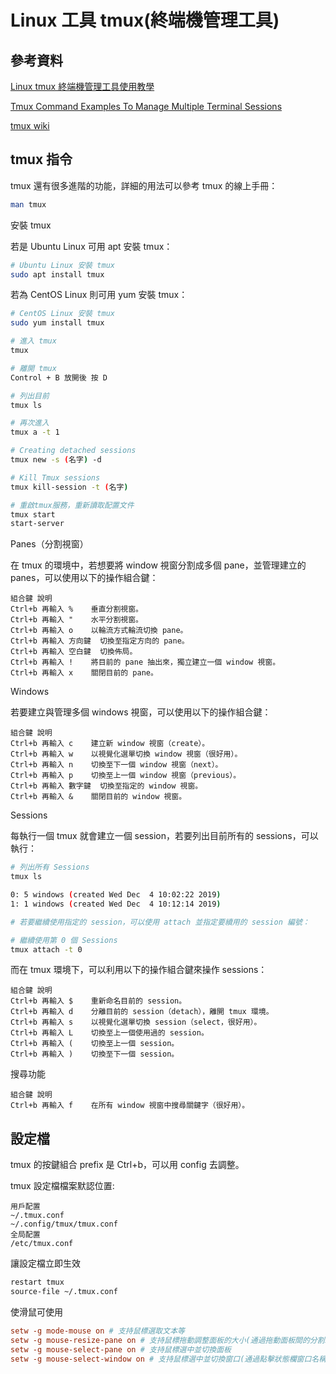 # Linux 工具 tmux(終端機管理工具)

## 參考資料

[Linux tmux 終端機管理工具使用教學](https://blog.gtwang.org/linux/linux-tmux-terminal-multiplexer-tutorial/)

[Tmux Command Examples To Manage Multiple Terminal Sessions](https://ostechnix.com/tmux-command-examples-to-manage-multiple-terminal-sessions/)

[tmux wiki](https://wiki.archlinux.org/title/tmux)

## tmux 指令

tmux 還有很多進階的功能，詳細的用法可以參考 tmux 的線上手冊：

```bash
man tmux
```

安裝 tmux

若是 Ubuntu Linux 可用 apt 安裝 tmux：

```bash
# Ubuntu Linux 安裝 tmux
sudo apt install tmux
```

若為 CentOS Linux 則可用 yum 安裝 tmux：

```bash
# CentOS Linux 安裝 tmux
sudo yum install tmux
```

```bash
# 進入 tmux
tmux

# 離開 tmux
Control + B 放開後 按 D

# 列出目前
tmux ls

# 再次進入
tmux a -t 1

# Creating detached sessions
tmux new -s (名字) -d

# Kill Tmux sessions
tmux kill-session -t (名字)

# 重啟tmux服務，重新讀取配置文件
tmux start
start-server
```

Panes（分割視窗）

在 tmux 的環境中，若想要將 window 視窗分割成多個 pane，並管理建立的 panes，可以使用以下的操作組合鍵：

```
組合鍵	說明
Ctrl+b 再輸入 %	垂直分割視窗。
Ctrl+b 再輸入 "	水平分割視窗。
Ctrl+b 再輸入 o	以輪流方式輪流切換 pane。
Ctrl+b 再輸入 方向鍵	切換至指定方向的 pane。
Ctrl+b 再輸入 空白鍵	切換佈局。
Ctrl+b 再輸入 !	將目前的 pane 抽出來，獨立建立一個 window 視窗。
Ctrl+b 再輸入 x	關閉目前的 pane。
```

Windows

若要建立與管理多個 windows 視窗，可以使用以下的操作組合鍵：

```
組合鍵	說明
Ctrl+b 再輸入 c	建立新 window 視窗（create）。
Ctrl+b 再輸入 w	以視覺化選單切換 window 視窗（很好用）。
Ctrl+b 再輸入 n	切換至下一個 window 視窗（next）。
Ctrl+b 再輸入 p	切換至上一個 window 視窗（previous）。
Ctrl+b 再輸入 數字鍵	切換至指定的 window 視窗。
Ctrl+b 再輸入 &	關閉目前的 window 視窗。
```

Sessions

每執行一個 tmux 就會建立一個 session，若要列出目前所有的 sessions，可以執行：

```bash
# 列出所有 Sessions
tmux ls

0: 5 windows (created Wed Dec  4 10:02:22 2019)
1: 1 windows (created Wed Dec  4 10:12:14 2019)

# 若要繼續使用指定的 session，可以使用 attach 並指定要續用的 session 編號：

# 繼續使用第 0 個 Sessions
tmux attach -t 0
```

而在 tmux 環境下，可以利用以下的操作組合鍵來操作 sessions：

```
組合鍵	說明
Ctrl+b 再輸入 $	重新命名目前的 session。
Ctrl+b 再輸入 d	分離目前的 session（detach），離開 tmux 環境。
Ctrl+b 再輸入 s	以視覺化選單切換 session（select，很好用）。
Ctrl+b 再輸入 L	切換至上一個使用過的 session。
Ctrl+b 再輸入 (	切換至上一個 session。
Ctrl+b 再輸入 )	切換至下一個 session。
```

搜尋功能

```
組合鍵	說明
Ctrl+b 再輸入 f	在所有 window 視窗中搜尋關鍵字（很好用）。
```

## 設定檔

tmux 的按鍵組合 prefix 是 Ctrl+b，可以用 config 去調整。

tmux 設定檔檔案默認位置:

```
用戶配置
~/.tmux.conf
~/.config/tmux/tmux.conf
全局配置
/etc/tmux.conf
```

讓設定檔立即生效

```bash
restart tmux
source-file ~/.tmux.conf
```

使滑鼠可使用

```conf
setw -g mode-mouse on # 支持鼠標選取文本等
setw -g mouse-resize-pane on # 支持鼠標拖動調整面板的大小(通過拖動面板間的分割線)
setw -g mouse-select-pane on # 支持鼠標選中並切換面板
setw -g mouse-select-window on # 支持鼠標選中並切換窗口(通過點擊狀態欄窗口名稱)
```

